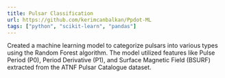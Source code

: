 ```yaml
---
title: Pulsar Classification
url: https://github.com/kerimcanbalkan/Ppdot-ML
tags: ["python", "scikit-learn", "pandas"]
---
```


Created a machine learning model to categorize pulsars into various types using the Random Forest algorithm. The model utilized features like Pulse Period (P0), Period Derivative (P1), and Surface Magnetic Field (BSURF) extracted from the ATNF Pulsar Catalogue dataset.
